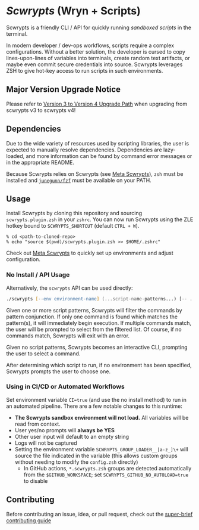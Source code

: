 # *Scwrypts* (Wryn + Scripts)

Scwrypts is a friendly CLI / API for quickly running *sandboxed scripts* in the terminal.

In modern developer / dev-ops workflows, scripts require a complex configurations.
Without a better solution, the developer is cursed to copy lines-upon-lines of variables into terminals, create random text artifacts, or maybe even commit secure credentials into source.
Scwrypts leverages ZSH to give hot-key access to run scripts in such environments.

## Major Version Upgrade Notice

Please refer to [Version 3 to Version 4 Upgrade Path](./docs/upgrade/v3-to-v4.md) when upgrading from scwrypts v3 to scwrypts v4!

## Dependencies
Due to the wide variety of resources used by scripting libraries, the user is expected to manually resolve dependencies.
Dependencies are lazy-loaded, and more information can be found by command error messages or in the appropriate README.

Because Scwrypts relies on Scwrypts (see [Meta Scwrypts](./zsh/scwrypts)), `zsh` must be installed and [`junegunn/fzf`](https://github.com/junegunn/fzf) must be available on your PATH.

## Usage
Install Scwrypts by cloning this repository and sourcing `scwrypts.plugin.zsh` in your `zshrc`.
You can now run Scwrypts using the ZLE hotkey bound to `SCWRYPTS_SHORTCUT` (default `CTRL + W`).

```console
% cd <path-to-cloned-repo>
% echo "source $(pwd)/scwrypts.plugin.zsh >> $HOME/.zshrc"
```

Check out [Meta Scwrypts](./zsh/scwrypts) to quickly set up environments and adjust configuration.


### No Install / API Usage
Alternatively, the `scwrypts` API can be used directly:
```zsh
./scwrypts [--env environment-name] (...script-name-patterns...) [-- ...passthrough arguments... ]
```

Given one or more script patterns, Scwrypts will filter the commands by pattern conjunction.
If only one command is found which matches the pattern(s), it will immediately begin execution.
If multiple commands match, the user will be prompted to select from the filtered list.
Of course, if no commands match, Scwrypts will exit with an error.

Given no script patterns, Scwrypts becomes an interactive CLI, prompting the user to select a command.

After determining which script to run, if no environment has been specified, Scwrypts prompts the user to choose one.


### Using in CI/CD or Automated Workflows
Set environment variable `CI=true` (and use the no install method) to run in an automated pipeline.
There are a few notable changes to this runtime:
- **The Scwrypts sandbox environment will not load.** All variables will be read from context.
- User yes/no prompts will **always be YES**
- Other user input will default to an empty string
- Logs will not be captured
- Setting the environment variable `SCWRYPTS_GROUP_LOADER__[a-z_]\+` will source the file indicated in the variable (this allows custom groups without needing to modify the `config.zsh` directly)
	- In GitHub actions, `*.scwrypts.zsh` groups are detected automatically from the `$GITHUB_WORKSPACE`; set `SCWRYPTS_GITHUB_NO_AUTOLOAD=true` to disable


## Contributing

Before contributing an issue, idea, or pull request, check out the [super-brief contributing guide](./docs/CONTRIBUTING.md)
